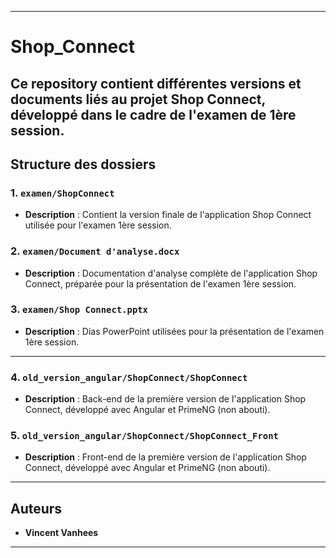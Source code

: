 ------------------------------------------------------------------------------------------------------------------------------------------------
# Shop_Connect
Ce repository contient différentes versions et documents liés au projet **Shop Connect**, développé dans le cadre de l'examen de 1ère session.
------------------------------------------------------------------------------------------------------------------------------------------------
## Structure des dossiers

### 1. `examen/ShopConnect`
- **Description** : Contient la version finale de l'application Shop Connect utilisée pour l'examen 1ère session.

### 2. `examen/Document d'analyse.docx`
- **Description** : Documentation d'analyse complète de l'application Shop Connect, préparée pour la présentation de l'examen 1ère session.

### 3. `examen/Shop Connect.pptx`
- **Description** : Dias PowerPoint utilisées pour la présentation de l'examen 1ère session.
------------------------------------------------------------------------------------------------------------------------------------------------
### 4. `old_version_angular/ShopConnect/ShopConnect`
- **Description** : Back-end de la première version de l'application Shop Connect, développé avec Angular et PrimeNG (non abouti).

### 5. `old_version_angular/ShopConnect/ShopConnect_Front`
- **Description** : Front-end de la première version de l'application Shop Connect, développé avec Angular et PrimeNG (non abouti).
------------------------------------------------------------------------------------------------------------------------------------------------
## Auteurs
- **Vincent Vanhees**
------------------------------------------------------------------------------------------------------------------------------------------------
